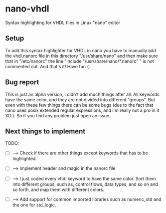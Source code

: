 # nano-vhdl
Syntax highlighting for VHDL files in Linux "nano" editor

## Setup
To add this syntax  highlighter for VHDL in nano you have to manually add the vhdl.nanorc file in this directory  "/usr/share/nano" and then 
make sure that in "/etc/nanorc" the line "include "/usr/share/nano/*.nanorc" " is not commented out.
And that's it! Have fun :)

## Bug report
This is just an alpha version, i didn't add much things after all. All keywords have the same color, and they are not divided into different
"groups". But even with these few things there can be some bugs (due to the fact that nano uses posix extended regular expressions, and i'm really not a pro in it XD ). So if you find any problem just open an issue.

## Next things to implement

TODO:

- [ ] --> Check if there are other things except keywords that has to be
       highlighted.
- [ ] --> Implement header and magic in the nanorc file
- [ ] --> I just coded every vhdl keyword to have the same color. Sort
       them into different groups, such as, control flows, data
       types, and so on and so forth, and map them with different
       colors.
- [ ] --> Add support for common imported libraries such as numeric_std
       and the one for std_logic.


